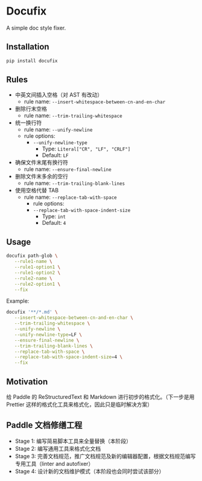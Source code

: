 # Docufix

A simple doc style fixer.

## Installation

```bash
pip install docufix
```

## Rules

-  中英文间插入空格（对 AST 有改动）
   -  rule name: `--insert-whitespace-between-cn-and-en-char`
-  删除行末空格
   -  rule name: `--trim-trailing-whitespace`
-  统一换行符
   -  rule name: `--unify-newline`
   -  rule options:
      -  `--unify-newline-type`
         -  Type: `Literal["CR", "LF", "CRLF"]`
         -  Default: `LF`
-  确保文件末尾有换行符
   -  rule name: `--ensure-final-newline`
-  删除文件末多余的空行
   -  rule name: `--trim-trailing-blank-lines`
-  使用空格代替 TAB
   -  rule name: `--replace-tab-with-space`
      -  rule options:
      -  `--replace-tab-with-space-indent-size`
         -  Type: `int`
         -  Default: `4`

## Usage

```bash
docufix path-glob \
   --rule1-name \
   --rule1-option1 \
   --rule1-option2 \
   --rule2-name \
   --rule2-option1 \
   --fix
```

Example:

```bash
docufix '**/*.md' \
   --insert-whitespace-between-cn-and-en-char \
   --trim-trailing-whitespace \
   --unify-newline \
   --unify-newline-type=LF \
   --ensure-final-newline \
   --trim-trailing-blank-lines \
   --replace-tab-with-space \
   --replace-tab-with-space-indent-size=4 \
   --fix
```

## Motivation

给 Paddle 的 ReStructuredText 和 Markdown 进行初步的格式化。（下一步是用 Prettier 这样的格式化工具来格式化，因此只是临时解决方案）

## Paddle 文档修缮工程

-  Stage 1: 编写简易脚本工具来全量替换（本阶段）
-  Stage 2: 编写通用工具来格式化文档
-  Stage 3: 完善文档规范，推广文档规范及新的编辑器配置，根据文档规范编写专用工具（linter and autofixer）
-  Stage 4: 设计新的文档维护模式（本阶段也会同时尝试该部分）
